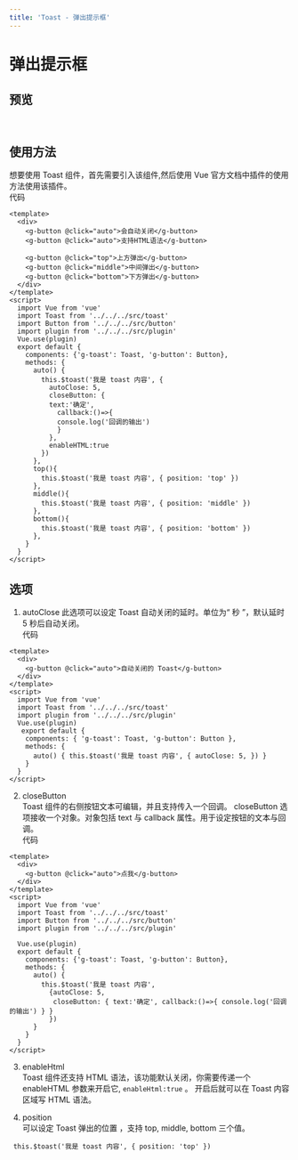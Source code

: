 ```yaml
---
title: 'Toast - 弹出提示框'
---
```

# 弹出提示框
## 预览
&nbsp;
<ClientOnly>
  <toast-demo></toast-demo>
</ClientOnly>

## 使用方法
想要使用 Toast 组件，首先需要引入该组件,然后使用 Vue 官方文档中插件的使用方法使用该插件。  
代码  
```vue
<template>
  <div>
    <g-button @click="auto">会自动关闭</g-button>
    <g-button @click="auto">支持HTML语法</g-button>
    
    <g-button @click="top">上方弹出</g-button>
    <g-button @click="middle">中间弹出</g-button>
    <g-button @click="bottom">下方弹出</g-button>
  </div>
</template>
<script>
  import Vue from 'vue'
  import Toast from '../../../src/toast'
  import Button from '../../../src/button'
  import plugin from '../../../src/plugin'
  Vue.use(plugin)
  export default {
    components: {'g-toast': Toast, 'g-button': Button},
    methods: {
      auto() {
        this.$toast('我是 toast 内容', {
          autoClose: 5,
          closeButton: {
          text:'确定',
            callback:()=>{
            console.log('回调的输出')
            }
          },
          enableHTML:true
        })
      },
      top(){
        this.$toast('我是 toast 内容', { position: 'top' })
      },
      middle(){
        this.$toast('我是 toast 内容', { position: 'middle' })
      },
      bottom(){
        this.$toast('我是 toast 内容', { position: 'bottom' })
      },
    }
  }
</script>
```

## 选项
1. autoClose
此选项可以设定 Toast 自动关闭的延时。单位为“ 秒 ”，默认延时 5 秒后自动关闭。  
代码  
```vue
<template>
  <div>
    <g-button @click="auto">自动关闭的 Toast</g-button>
  </div>
</template>
<script>
  import Vue from 'vue'
  import Toast from '../../../src/toast'
  import plugin from '../../../src/plugin'
  Vue.use(plugin)
   export default {
    components: { 'g-toast': Toast, 'g-button': Button },
    methods: {
      auto() { this.$toast('我是 toast 内容', { autoClose: 5, }) }
    }
  }
</script>
```
2. closeButton  
Toast 组件的右侧按钮文本可编辑，并且支持传入一个回调。 closeButton 选项接收一个对象。对象包括 text 与 callback 属性。用于设定按钮的文本与回调。  
代码  
```vue
<template>
  <div>
    <g-button @click="auto">点我</g-button>
  </div>
</template>
<script>
  import Vue from 'vue'
  import Toast from '../../../src/toast'
  import Button from '../../../src/button'
  import plugin from '../../../src/plugin'

  Vue.use(plugin)
  export default {
    components: {'g-toast': Toast, 'g-button': Button},
    methods: {
      auto() {
        this.$toast('我是 toast 内容', 
          {autoClose: 5, 
           closeButton: { text:'确定', callback:()=>{ console.log('回调的输出') } } 
          })
      }
    }
  }
</script>
```

3. enableHtml  
Toast 组件还支持 HTML 语法，该功能默认关闭，你需要传递一个 enableHTML 参数来开启它, `enableHtml:true` 。 开启后就可以在 Toast 内容区域写 HTML 语法。

4. position  
可以设定 Toast 弹出的位置 ，支持 top, middle, bottom 三个值。
```vue
 this.$toast('我是 toast 内容', { position: 'top' })
```